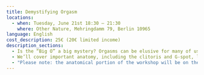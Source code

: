```yaml
---
title: Demystifying Orgasm
locations:
  - when: Tuesday, June 21st 18:30 – 21:30
    where: Other Nature, Mehringdamm 79, Berlin 10965
language: English
cost_description: 25€ (20€ limited income)
description_sections:
  - Is the “Big O” a big mystery? Orgasms can be elusive for many of us. Whether you’ve never had one, aren’t sure if you have, or would like to feel more in tune with when and how they happen, this workshop is for anyone who wants to better understand their own orgasmic capacity.
  - We’ll cover important anatomy, including the clitoris and G-spot, learn about how pleasure builds in the mind and body, identify factors that can inhibit orgasm, and share ideas about how to enhance our sexual sensation, whether playing alone or with others.
  - "Please note: the anatomical portion of the workshop will be on the vulva, and we will consider the ways in which identifying as/being socialised as female can influence our relationships with our bodies, desire, and satisfaction. The workshop is open to anyone who personally relates to any of these topics and is interested in exploring their own orgasm."
---
```

